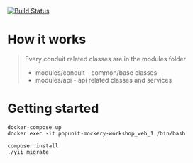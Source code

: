 [![Build Status](https://travis-ci.org/albertborsos/phpunit-mockery-workshop.svg?branch=master)](https://travis-ci.org/albertborsos/yii2-realworld-example-app)

# How it works

> Every conduit related classes are in the modules folder
> - modules/conduit - common/base classes
> - modules/api - api related classes and services

# Getting started

```
docker-compose up
docker exec -it phpunit-mockery-workshop_web_1 /bin/bash

composer install
./yii migrate
```
